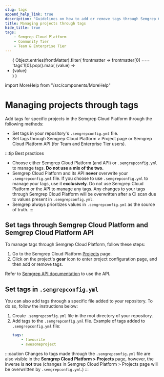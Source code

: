 ```yaml
---
slug: tags
append_help_link: true
description: "Guidelines on how to add or remove tags through Semgrep Cloud Platform and semgrepconfig.yml file."
title: Managing projects through tags
hide_title: true
tags:
    - Semgrep Cloud Platform
    - Community Tier
    - Team & Enterprise Tier
---
```


<ul id="tag__badge-list">
{
Object.entries(frontMatter).filter(
    frontmatter => frontmatter[0] === 'tags')[0].pop().map(
    (value) => <li class='tag__badge-item'>{value}</li> )
}
</ul>

import MoreHelp from "/src/components/MoreHelp"

# Managing projects through tags

Add tags for specific projects in the Semgrep Cloud Platform through the following methods:

* Set tags in your repository's `.semgrepconfig.yml` file.
* Set tags through Semgrep Cloud Platform > Project page or Semgrep Cloud Platform API (for Team and Enterprise Tier users).

:::tip Best practices
*  Choose either Semgrep Cloud Platform (and API) or `.semgrepconfig.yml` to manage tags. **Do not use a mix of the two.**
* Semgrep Cloud Platform and its API **never** overwrite your `.semgrepconfig.yml` file. If you choose to use `.semgrepconfig.yml` to manage your tags, use it **exclusively**. Do not use Semgrep Cloud Platform or the API to manage any tags. Any changes to your tags through Semgrep Cloud Platform will be overwritten after a CI scan due to values present in `.semgrepconfig.yml`.
* Semgrep always prioritizes values in `.semgrepconfig.yml` as the source of truth.
:::

## Set tags through Semgrep Cloud Platform and Semgrep Cloud Platform API

To manage tags through Semgrep Cloud Platform, follow these steps:

1. Go to the Semgrep Cloud Platform [Projects](https://semgrep.dev/orgs/-/projects) page.
2. Click on the project's <i class="fa-solid fa-gear"></i> **gear** icon to enter project configuration page, and then add or remove tags.

Refer to [Semgrep API documentation](https://semgrep.dev/api/v1/docs/#tag/Project/operation/semgrep_app.saas.handlers.tagging.openapi_add_tags_to_project) to use the API.

## Set tags in `.semgrepconfig.yml`

You can also add tags through a specific file added to your repository. To do so, follow the instructions below:

1. Create `.semgrepconfig.yml` file in the root directory of your repository.
2. Add tags to the `.semgrepconfig.yml` file. Example of tags added to `.semgrepconfig.yml` file:
    ```yaml
    tags:
        - favourite
        - awesomeproject
    ```

:::caution
Changes to tags made through the `.semgrepconfig.yml` file are also visible in the **Semgrep Cloud Platform > Projects** page, however, the inverse is **not** true (changes in Semgrep Cloud Platform > Projects page will be overwritten by `.semgrepconfig.yml`.)
:::

<MoreHelp />
